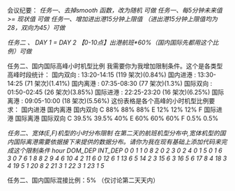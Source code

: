 会议纪要：
_任务一、去掉smooth 函数，改为随机 可做_ 
_任务一、每5分钟未来值 >= 现状值 可做_
_任务一、增加进出港15分钟上限值 （进出港15分钟上限值均为28，双向为45）可做_

_任务二 、 DAY 1 = DAY 2 【0-10点】出港航班*60%（国内国际先都用这个比例）可做_

任务二、国内国际高峰小时机型比例
我需要你为我增加限制条件。这个是各类型高峰时段统计：
国内双向    : 13:20-14:15 (119 架次)(0.84%)
国内进港    : 13:30-14:25 (71 架次)(1.41%)
国内离港    : 07:35-08:30 (77 架次)(1.3%)
国际双向    : 01:50-02:45 (26 架次)(3.85%)
国际进港    : 22:25-23:20 (16 架次)(6.25%)
国际离港    : 09:05-10:00 (18 架次)(5.56%)
这份表格是各个高峰的小时机型比例要求：
国内进港 国内离港 国内双向
C 88% 88% 88%
E 12% 12% 12%
F
国际进港 国际离港 国际双向
C 39.5% 39.5% 40%
E 60% 60% 60%
F 0.5% 0.5%

_任务二、宽体(E,F)机型的小时分布限制
在第二天的航班机型分布中,宽体机型的国内国际离港需要依据接下来提供的数据分布。请你为我在现有基础上添加代码来完成这个限制条件
hour DOM_DEP INT_DEP
0	0	1
1	0	8
2	0	2
3	0	2
4	0	1
5	0	1
6	3	0
7	6	1
8	8	2
9	4	6
10	4	2
11	6	0
12	6	1
13	6	5
14	2	3
15	6	3
16	5	6
17	8	4
18	3	4
19	5	1
20	8	2
21	3	1
22	3	1
23	1	5_

任务二、国内国际混接比例：5% （仅讨论第二天天内）